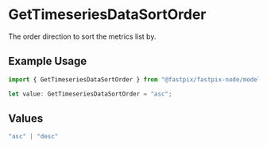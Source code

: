 # GetTimeseriesDataSortOrder

The order direction to sort the metrics list by.


## Example Usage

```typescript
import { GetTimeseriesDataSortOrder } from "@fastpix/fastpix-node/models/operations";

let value: GetTimeseriesDataSortOrder = "asc";
```

## Values

```typescript
"asc" | "desc"
```